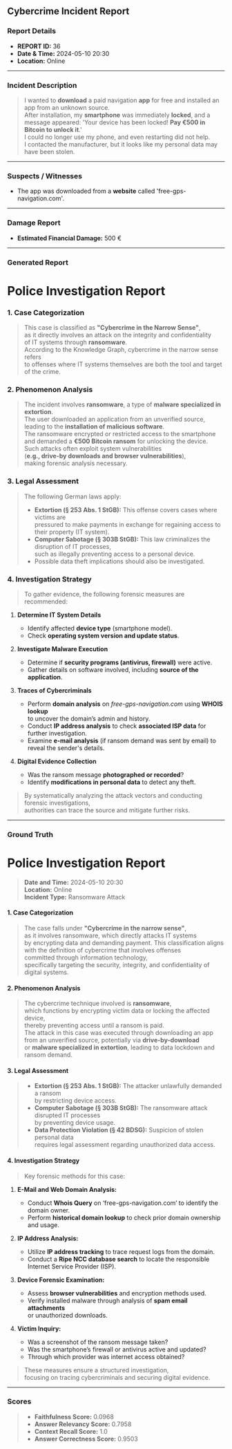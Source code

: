 ## Cybercrime Incident Report

### Report Details
- **REPORT ID:** 36<br>
- **Date & Time:** 2024-05-10 20:30<br>
- **Location:** Online<br>

---

### Incident Description
> I wanted to **download** a paid navigation **app** for free and installed an app from an unknown source.<br>
> After installation, my **smartphone** was immediately **locked**, and a message appeared: 'Your device has been locked! **Pay €500 in Bitcoin to unlock it**.'<br>
> I could no longer use my phone, and even restarting did not help.<br>
> I contacted the manufacturer, but it looks like my personal data may have been stolen.<br>

---

### Suspects / Witnesses
- The app was downloaded from a **website** called 'free-gps-navigation.com'.<br>

---

### Damage Report
- **Estimated Financial Damage:** 500 €<br>

---

### Generated Report
# Police Investigation Report  

### 1. Case Categorization
> This case is classified as **"Cybercrime in the Narrow Sense"**,<br>
> as it directly involves an attack on the integrity and confidentiality<br>
> of IT systems through **ransomware**.<br>
> According to the Knowledge Graph, cybercrime in the narrow sense refers<br>
> to offenses where IT systems themselves are both the tool and target of the crime.<br>

### 2. Phenomenon Analysis
> The incident involves **ransomware**, a type of **malware specialized in extortion**.<br>
> The user downloaded an application from an unverified source,<br>
> leading to the **installation of malicious software**.<br>
> The ransomware encrypted or restricted access to the smartphone<br>
> and demanded a **€500 Bitcoin ransom** for unlocking the device.<br>
> Such attacks often exploit system vulnerabilities<br>
> (**e.g., drive-by downloads and browser vulnerabilities**),<br>
> making forensic analysis necessary.<br>

### 3. Legal Assessment
> The following German laws apply:<br>
> - **Extortion (§ 253 Abs. 1 StGB):** This offense covers cases where victims are<br>
>   pressured to make payments in exchange for regaining access to their property (IT system).<br>
> - **Computer Sabotage (§ 303B StGB):** This law criminalizes the disruption of IT processes,<br>
>   such as illegally preventing access to a personal device.<br>
> - Possible data theft implications should also be investigated.<br>

### 4. Investigation Strategy
> To gather evidence, the following forensic measures are recommended:<br>

1. **Determine IT System Details**<br>
   - Identify affected **device type** (smartphone model).<br>
   - Check **operating system version and update status**.<br>

2. **Investigate Malware Execution**<br>
   - Determine if **security programs (antivirus, firewall)** were active.<br>
   - Gather details on software involved, including **source of the application**.<br>

3. **Traces of Cybercriminals**<br>
   - Perform **domain analysis** on *free-gps-navigation.com* using **WHOIS lookup**<br>
     to uncover the domain’s admin and history.<br>
   - Conduct **IP address analysis** to check **associated ISP data** for further investigation.<br>
   - Examine **e-mail analysis** (if ransom demand was sent by email) to reveal the sender's details.<br>

4. **Digital Evidence Collection**<br>
   - Was the ransom message **photographed or recorded**?<br>
   - Identify **modifications in personal data** to detect any theft.<br>

> By systematically analyzing the attack vectors and conducting forensic investigations,<br>
> authorities can trace the source and mitigate further risks.<br>

---

### Ground Truth
# Police Investigation Report  
> **Date and Time:** 2024-05-10 20:30<br>
> **Location:** Online<br>
> **Incident Type:** Ransomware Attack<br>

#### 1. Case Categorization
> The case falls under **"Cybercrime in the narrow sense"**,<br>
> as it involves ransomware, which directly attacks IT systems<br>
> by encrypting data and demanding payment. This classification aligns<br>
> with the definition of cybercrime that involves offenses<br>
> committed through information technology,<br>
> specifically targeting the security, integrity, and confidentiality of digital systems.<br>

#### 2. Phenomenon Analysis
> The cybercrime technique involved is **ransomware**,<br>
> which functions by encrypting victim data or locking the affected device,<br>
> thereby preventing access until a ransom is paid.<br>
> The attack in this case was executed through downloading an app<br>
> from an unverified source, potentially via **drive-by-download**<br>
> or **malware specialized in extortion**, leading to data lockdown and ransom demand.<br>

#### 3. Legal Assessment
> - **Extortion (§ 253 Abs. 1 StGB):** The attacker unlawfully demanded a ransom<br>
>   by restricting device access.<br>
> - **Computer Sabotage (§ 303B StGB):** The ransomware attack disrupted IT processes<br>
>   by preventing device usage.<br>
> - **Data Protection Violation (§ 42 BDSG):** Suspicion of stolen personal data<br>
>   requires legal assessment regarding unauthorized data access.<br>

#### 4. Investigation Strategy
> Key forensic methods for this case:<br>
1. **E-Mail and Web Domain Analysis:**<br>
   - Conduct **Whois Query** on ‘free-gps-navigation.com’ to identify the domain owner.<br>
   - Perform **historical domain lookup** to check prior domain ownership and usage.<br>

2. **IP Address Analysis:**<br>
   - Utilize **IP address tracking** to trace request logs from the domain.<br>
   - Conduct a **Ripe NCC database search** to locate the responsible<br>
     Internet Service Provider (ISP).<br>

3. **Device Forensic Examination:**<br>
   - Assess **browser vulnerabilities** and encryption methods used.<br>
   - Verify installed malware through analysis of **spam email attachments**<br>
     or unauthorized downloads.<br>

4. **Victim Inquiry:**<br>
   - Was a screenshot of the ransom message taken?<br>
   - Was the smartphone’s firewall or antivirus active and updated?<br>
   - Through which provider was internet access obtained?<br>

> These measures ensure a structured investigation,<br>
> focusing on tracing cybercriminals and securing digital evidence.<br>

---

### Scores
> - **Faithfulness Score:** 0.0968<br>
> - **Answer Relevancy Score:** 0.7958<br>
> - **Context Recall Score:** 1.0<br>
> - **Answer Correctness Score:** 0.9503<br>


